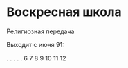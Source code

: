 # Воскресная школа

Религиозная передача

Выходит с июня 91:

.   .   .   .   .   6
7   8   9   10  11  12
